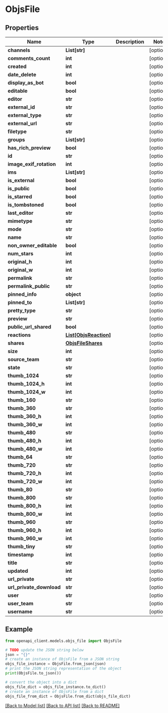# ObjsFile


## Properties

Name | Type | Description | Notes
------------ | ------------- | ------------- | -------------
**channels** | **List[str]** |  | [optional] 
**comments_count** | **int** |  | [optional] 
**created** | **int** |  | [optional] 
**date_delete** | **int** |  | [optional] 
**display_as_bot** | **bool** |  | [optional] 
**editable** | **bool** |  | [optional] 
**editor** | **str** |  | [optional] 
**external_id** | **str** |  | [optional] 
**external_type** | **str** |  | [optional] 
**external_url** | **str** |  | [optional] 
**filetype** | **str** |  | [optional] 
**groups** | **List[str]** |  | [optional] 
**has_rich_preview** | **bool** |  | [optional] 
**id** | **str** |  | [optional] 
**image_exif_rotation** | **int** |  | [optional] 
**ims** | **List[str]** |  | [optional] 
**is_external** | **bool** |  | [optional] 
**is_public** | **bool** |  | [optional] 
**is_starred** | **bool** |  | [optional] 
**is_tombstoned** | **bool** |  | [optional] 
**last_editor** | **str** |  | [optional] 
**mimetype** | **str** |  | [optional] 
**mode** | **str** |  | [optional] 
**name** | **str** |  | [optional] 
**non_owner_editable** | **bool** |  | [optional] 
**num_stars** | **int** |  | [optional] 
**original_h** | **int** |  | [optional] 
**original_w** | **int** |  | [optional] 
**permalink** | **str** |  | [optional] 
**permalink_public** | **str** |  | [optional] 
**pinned_info** | **object** |  | [optional] 
**pinned_to** | **List[str]** |  | [optional] 
**pretty_type** | **str** |  | [optional] 
**preview** | **str** |  | [optional] 
**public_url_shared** | **bool** |  | [optional] 
**reactions** | [**List[ObjsReaction]**](ObjsReaction.md) |  | [optional] 
**shares** | [**ObjsFileShares**](ObjsFileShares.md) |  | [optional] 
**size** | **int** |  | [optional] 
**source_team** | **str** |  | [optional] 
**state** | **str** |  | [optional] 
**thumb_1024** | **str** |  | [optional] 
**thumb_1024_h** | **int** |  | [optional] 
**thumb_1024_w** | **int** |  | [optional] 
**thumb_160** | **str** |  | [optional] 
**thumb_360** | **str** |  | [optional] 
**thumb_360_h** | **int** |  | [optional] 
**thumb_360_w** | **int** |  | [optional] 
**thumb_480** | **str** |  | [optional] 
**thumb_480_h** | **int** |  | [optional] 
**thumb_480_w** | **int** |  | [optional] 
**thumb_64** | **str** |  | [optional] 
**thumb_720** | **str** |  | [optional] 
**thumb_720_h** | **int** |  | [optional] 
**thumb_720_w** | **int** |  | [optional] 
**thumb_80** | **str** |  | [optional] 
**thumb_800** | **str** |  | [optional] 
**thumb_800_h** | **int** |  | [optional] 
**thumb_800_w** | **int** |  | [optional] 
**thumb_960** | **str** |  | [optional] 
**thumb_960_h** | **int** |  | [optional] 
**thumb_960_w** | **int** |  | [optional] 
**thumb_tiny** | **str** |  | [optional] 
**timestamp** | **int** |  | [optional] 
**title** | **str** |  | [optional] 
**updated** | **int** |  | [optional] 
**url_private** | **str** |  | [optional] 
**url_private_download** | **str** |  | [optional] 
**user** | **str** |  | [optional] 
**user_team** | **str** |  | [optional] 
**username** | **str** |  | [optional] 

## Example

```python
from openapi_client.models.objs_file import ObjsFile

# TODO update the JSON string below
json = "{}"
# create an instance of ObjsFile from a JSON string
objs_file_instance = ObjsFile.from_json(json)
# print the JSON string representation of the object
print(ObjsFile.to_json())

# convert the object into a dict
objs_file_dict = objs_file_instance.to_dict()
# create an instance of ObjsFile from a dict
objs_file_from_dict = ObjsFile.from_dict(objs_file_dict)
```
[[Back to Model list]](../README.md#documentation-for-models) [[Back to API list]](../README.md#documentation-for-api-endpoints) [[Back to README]](../README.md)


